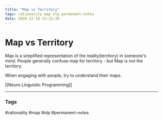```yaml
---
title: "Map vs Territory"
tags: rationality map nlp permanent-notes
date: 2020-12-18 15:15:39
---
```


# Map vs Territory

Map is a simplified representation of the reality(territory) in someone's mind. People generally confuse map for territory - but Map is not the territory.

When engaging with people, try to understand their maps.

[[Neuro Linguistic Programming]]

---
### Tags
#rationality #map #nlp #permanent-notes
